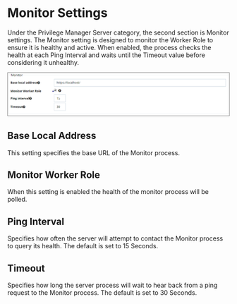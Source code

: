 [title]: # (Monitor Settings)
[tags]: # (general configuration)
[priority]: # (4)
# Monitor Settings

Under the Privilege Manager Server category, the second section is Monitor settings. The Monitor setting is designed to monitor the Worker Role to ensure it is healthy and active. When enabled, the process checks the health at each Ping Interval and waits until the Timeout value before considering it unhealthy.

![Privilege Manager Monitor](images/pm/monitor.png)

## Base Local Address

This setting specifies the base URL of the Monitor process.

## Monitor Worker Role

When this setting is enabled the health of the monitor process will be polled.

## Ping Interval

Specifies how often the server will attempt to contact the Monitor process to query its health. The default is set to 15 Seconds. 

## Timeout

Specifies how long the server process will wait to hear back from a ping request to the Monitor process. The default is set to 30 Seconds.
